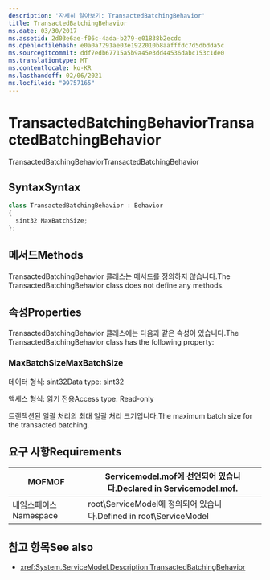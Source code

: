 ```yaml
---
description: '자세히 알아보기: TransactedBatchingBehavior'
title: TransactedBatchingBehavior
ms.date: 03/30/2017
ms.assetid: 2d03e6ae-f06c-4ada-b279-e01838b2ecdc
ms.openlocfilehash: e0a0a7291ae03e1922010b8aafffdc7d5dbdda5c
ms.sourcegitcommit: ddf7edb67715a5b9a45e3dd44536dabc153c1de0
ms.translationtype: MT
ms.contentlocale: ko-KR
ms.lasthandoff: 02/06/2021
ms.locfileid: "99757165"
---
```

# <a name="transactedbatchingbehavior"></a><span data-ttu-id="65453-103">TransactedBatchingBehavior</span><span class="sxs-lookup"><span data-stu-id="65453-103">TransactedBatchingBehavior</span></span>

<span data-ttu-id="65453-104">TransactedBatchingBehavior</span><span class="sxs-lookup"><span data-stu-id="65453-104">TransactedBatchingBehavior</span></span>  
  
## <a name="syntax"></a><span data-ttu-id="65453-105">Syntax</span><span class="sxs-lookup"><span data-stu-id="65453-105">Syntax</span></span>  
  
```csharp
class TransactedBatchingBehavior : Behavior  
{  
  sint32 MaxBatchSize;  
};  
```  
  
## <a name="methods"></a><span data-ttu-id="65453-106">메서드</span><span class="sxs-lookup"><span data-stu-id="65453-106">Methods</span></span>  

 <span data-ttu-id="65453-107">TransactedBatchingBehavior 클래스는 메서드를 정의하지 않습니다.</span><span class="sxs-lookup"><span data-stu-id="65453-107">The TransactedBatchingBehavior class does not define any methods.</span></span>  
  
## <a name="properties"></a><span data-ttu-id="65453-108">속성</span><span class="sxs-lookup"><span data-stu-id="65453-108">Properties</span></span>  

 <span data-ttu-id="65453-109">TransactedBatchingBehavior 클래스에는 다음과 같은 속성이 있습니다.</span><span class="sxs-lookup"><span data-stu-id="65453-109">The TransactedBatchingBehavior class has the following property:</span></span>  
  
### <a name="maxbatchsize"></a><span data-ttu-id="65453-110">MaxBatchSize</span><span class="sxs-lookup"><span data-stu-id="65453-110">MaxBatchSize</span></span>  

 <span data-ttu-id="65453-111">데이터 형식: sint32</span><span class="sxs-lookup"><span data-stu-id="65453-111">Data type: sint32</span></span>  
  
 <span data-ttu-id="65453-112">액세스 형식: 읽기 전용</span><span class="sxs-lookup"><span data-stu-id="65453-112">Access type: Read-only</span></span>  
  
 <span data-ttu-id="65453-113">트랜잭션된 일괄 처리의 최대 일괄 처리 크기입니다.</span><span class="sxs-lookup"><span data-stu-id="65453-113">The maximum batch size for the transacted batching.</span></span>  
  
## <a name="requirements"></a><span data-ttu-id="65453-114">요구 사항</span><span class="sxs-lookup"><span data-stu-id="65453-114">Requirements</span></span>  
  
|<span data-ttu-id="65453-115">MOF</span><span class="sxs-lookup"><span data-stu-id="65453-115">MOF</span></span>|<span data-ttu-id="65453-116">Servicemodel.mof에 선언되어 있습니다.</span><span class="sxs-lookup"><span data-stu-id="65453-116">Declared in Servicemodel.mof.</span></span>|  
|---------|-----------------------------------|  
|<span data-ttu-id="65453-117">네임스페이스</span><span class="sxs-lookup"><span data-stu-id="65453-117">Namespace</span></span>|<span data-ttu-id="65453-118">root\ServiceModel에 정의되어 있습니다.</span><span class="sxs-lookup"><span data-stu-id="65453-118">Defined in root\ServiceModel</span></span>|  
  
## <a name="see-also"></a><span data-ttu-id="65453-119">참고 항목</span><span class="sxs-lookup"><span data-stu-id="65453-119">See also</span></span>

- <xref:System.ServiceModel.Description.TransactedBatchingBehavior>
